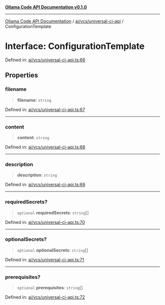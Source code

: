 [**Ollama Code API Documentation v0.1.0**](../../../../README.md)

***

[Ollama Code API Documentation](../../../../modules.md) / [ai/vcs/universal-ci-api](../README.md) / ConfigurationTemplate

# Interface: ConfigurationTemplate

Defined in: [ai/vcs/universal-ci-api.ts:66](https://github.com/erichchampion/ollama-code/blob/00ee2a1c7aae90b38558806cf40c91c52edd65c9/ollama-code/src/ai/vcs/universal-ci-api.ts#L66)

## Properties

### filename

> **filename**: `string`

Defined in: [ai/vcs/universal-ci-api.ts:67](https://github.com/erichchampion/ollama-code/blob/00ee2a1c7aae90b38558806cf40c91c52edd65c9/ollama-code/src/ai/vcs/universal-ci-api.ts#L67)

***

### content

> **content**: `string`

Defined in: [ai/vcs/universal-ci-api.ts:68](https://github.com/erichchampion/ollama-code/blob/00ee2a1c7aae90b38558806cf40c91c52edd65c9/ollama-code/src/ai/vcs/universal-ci-api.ts#L68)

***

### description

> **description**: `string`

Defined in: [ai/vcs/universal-ci-api.ts:69](https://github.com/erichchampion/ollama-code/blob/00ee2a1c7aae90b38558806cf40c91c52edd65c9/ollama-code/src/ai/vcs/universal-ci-api.ts#L69)

***

### requiredSecrets?

> `optional` **requiredSecrets**: `string`[]

Defined in: [ai/vcs/universal-ci-api.ts:70](https://github.com/erichchampion/ollama-code/blob/00ee2a1c7aae90b38558806cf40c91c52edd65c9/ollama-code/src/ai/vcs/universal-ci-api.ts#L70)

***

### optionalSecrets?

> `optional` **optionalSecrets**: `string`[]

Defined in: [ai/vcs/universal-ci-api.ts:71](https://github.com/erichchampion/ollama-code/blob/00ee2a1c7aae90b38558806cf40c91c52edd65c9/ollama-code/src/ai/vcs/universal-ci-api.ts#L71)

***

### prerequisites?

> `optional` **prerequisites**: `string`[]

Defined in: [ai/vcs/universal-ci-api.ts:72](https://github.com/erichchampion/ollama-code/blob/00ee2a1c7aae90b38558806cf40c91c52edd65c9/ollama-code/src/ai/vcs/universal-ci-api.ts#L72)
